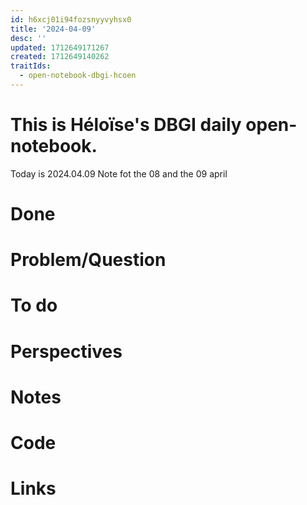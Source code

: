 ```yaml
---
id: h6xcj01i94fozsnyyvyhsx0
title: '2024-04-09'
desc: ''
updated: 1712649171267
created: 1712649140262
traitIds:
  - open-notebook-dbgi-hcoen
---
```

# This is Héloïse's DBGI daily open-notebook.

Today is 2024.04.09
Note fot the 08 and the 09 april 
# Done

# Problem/Question

# To do 

# Perspectives

# Notes

# Code

# Links